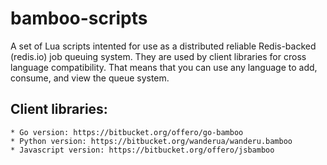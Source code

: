 # bamboo-scripts

A set of Lua scripts intented for use as a distributed reliable Redis-backed
(redis.io) job queuing system. They are used by client libraries for cross
language compatibility. That means that you can use any language to
add, consume, and view the queue system.

## Client libraries:

    * Go version: https://bitbucket.org/offero/go-bamboo
    * Python version: https://bitbucket.org/wanderua/wanderu.bamboo
    * Javascript version: https://bitbucket.org/offero/jsbamboo
